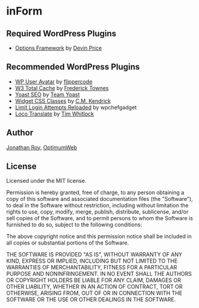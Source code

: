 inForm
===================

## Required WordPress Plugins

- [Options Framework](https://wordpress.org/plugins/options-framework/) by [Devin Price](https://wptheming.com)

## Recommended WordPress Plugins

- [WP User Avatar](https://wordpress.org/plugins/wp-user-avatar/) by [flippercode](http://www.flippercode.com)
- [W3 Total Cache](https://fr.wordpress.org/plugins/w3-total-cache/) by [Frederick Townes](https://www.linkedin.com/in/fredericktownes)
- [Yoast SEO](https://wordpress.org/plugins/wordpress-seo/) by [Team Yoast](https://yoast.com)
- [Widget CSS Classes](https://wordpress.org/plugins/widget-css-classes/) by [C.M. Kendrick](http://cleverness.org)
- [Limit Login Attempts Reloaded](https://wordpress.org/plugins/limit-login-attempts-reloaded/) by wpchefgadget
- [Loco Translate](https://wordpress.org/plugins/loco-translate/) by [Tim Whitlock](https://localise.biz/wordpress/plugin)

## Author

[Jonathan Roy](https://twitter.com/jonathanroy), [OptimumWeb](https://optimumweb.ca)

## License

Licensed under the MIT license.

Permission is hereby granted, free of charge, to any person obtaining a copy of this software and associated documentation files (the "Software"), to deal in the Software without restriction, including without limitation the rights to use, copy, modify, merge, publish, distribute, sublicense, and/or sell copies of the Software, and to permit persons to whom the Software is furnished to do so, subject to the following conditions:

The above copyright notice and this permission notice shall be included in all copies or substantial portions of the Software.

THE SOFTWARE IS PROVIDED "AS IS", WITHOUT WARRANTY OF ANY KIND, EXPRESS OR IMPLIED, INCLUDING BUT NOT LIMITED TO THE WARRANTIES OF MERCHANTABILITY, FITNESS FOR A PARTICULAR PURPOSE AND NONINFRINGEMENT. IN NO EVENT SHALL THE AUTHORS OR COPYRIGHT HOLDERS BE LIABLE FOR ANY CLAIM, DAMAGES OR OTHER LIABILITY, WHETHER IN AN ACTION OF CONTRACT, TORT OR OTHERWISE, ARISING FROM, OUT OF OR IN CONNECTION WITH THE SOFTWARE OR THE USE OR OTHER DEALINGS IN THE SOFTWARE.